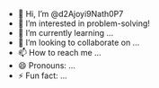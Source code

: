 - 👋 Hi, I’m @d2Ajoyi9Nath0P7
- 👀 I’m interested in problem-solving!
- 🌱 I’m currently learning ...
- 💞️ I’m looking to collaborate on ...
- 📫 How to reach me ...
- 😄 Pronouns: ...
- ⚡ Fun fact: ...

<!---
d2Ajoyi9Nath0P7/d2Ajoyi9Nath0P7 is a ✨ special ✨ repository because its `README.md` (this file) appears on your GitHub profile.
You can click the Preview link to take a look at your changes.
--->
